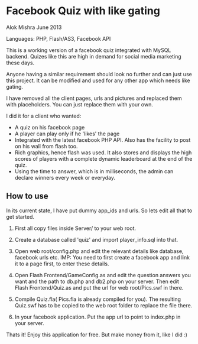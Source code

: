 Facebook Quiz with like gating
===============================

Alok Mishra
June 2013

Languages:
PHP, Flash/AS3, Facebook API


This is a working version of a facebook quiz integrated with MySQL backend.
Quizes like this are high in demand for social media marketing these days.

Anyone having a similar requirement should look no further and can just use this project.
It can be modified and used for any other app which needs like gating.

I have removed all the client pages, urls and pictures and replaced them with placeholders. You can just replace them with your own.

I did it for a client who wanted:
- A quiz on his facebook page
- A player can play only if he 'likes' the page
- Integrated with the latest facebook PHP API. Also has the facility to post on his wall from flash too.
- Rich graphics, hence flash was used. It also stores and displays the high scores of players
  with a complete dynamic leaderboard at the end of the quiz.
- Using the time to answer, which is in milliseconds, the admin can declare winners every week or everyday.

How to use
-----------
In its current state, I have put dummy app_ids and urls. So lets edit all that to get started.

1. First all copy files inside Server/ to your web root.

2. Create a database called 'quiz' and import player_info.sql into that.

3. Open web root/config.php and edit the relevant details like database, facebook urls etc.
   IMP: You need to first create a facebook app and link it to a page first, to enter these details.

4. Open Flash Frontend/GameConfig.as and edit the question answers you want and the path to db.php and db2.php on your server.
   Then edit Flash Frontend/Quiz.as and put the url for web root/Pics.swf in there.

5. Compile Quiz.fla( Pics.fla is already compiled for you). The resulting Quiz.swf has to be copied to the web root folder to replace the file there.

6. In your facebook application. Put the app url to point to index.php in your server.

Thats it! Enjoy this application for free. But make money from it, like I did :)